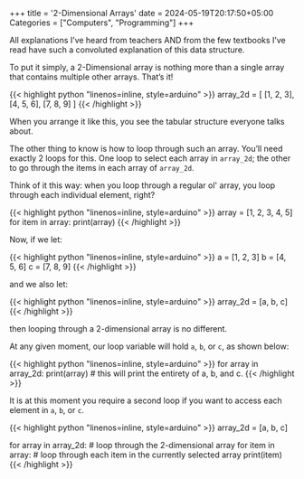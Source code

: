 +++
title = '2-Dimensional Arrays'
date = 2024-05-19T20:17:50+05:00
Categories = ["Computers", "Programming"]
+++

All explanations I’ve heard from teachers AND from the few textbooks I’ve read have such a convoluted explanation of this data structure.

To put it simply, a 2-Dimensional array is nothing more than a single array that contains multiple other arrays. That’s it!

{{< highlight python "linenos=inline, style=arduino" >}}
array_2d = [
  [1, 2, 3],
  [4, 5, 6],
  [7, 8, 9]
]
{{< /highlight >}}

When you arrange it like this, you see the tabular structure everyone talks about.

The other thing to know is how to loop through such an array. You’ll need exactly 2 loops for this. One loop to select each array in `array_2d`; the other to go through the items in each array of `array_2d`.

Think of it this way: when you loop through a regular ol' array, you loop through each individual element, right?

{{< highlight python "linenos=inline, style=arduino" >}}
array = [1, 2, 3, 4, 5]
for item in array:
  print(array)
{{< /highlight >}}

Now, if we let:

{{< highlight python "linenos=inline, style=arduino" >}}
a = [1, 2, 3]
b = [4, 5, 6]
c = [7, 8, 9]
{{< /highlight >}}

and we also let:

{{< highlight python "linenos=inline, style=arduino" >}}
array_2d = [a, b, c]
{{< /highlight >}}

then looping through a 2-dimensional array is no different.

At any given moment, our loop variable will hold `a`, `b`, or `c`, as shown below:

{{< highlight python "linenos=inline, style=arduino" >}}
for array in array_2d:
  print(array) # this will print the entirety of a, b, and c.
{{< /highlight >}}

It is at this moment you require a second loop if you want to access each element in `a`, `b`, or `c`.

{{< highlight python "linenos=inline, style=arduino" >}}
array_2d = [a, b, c]

for array in array_2d: # loop through the 2-dimensional array
  for item in array: # loop through each item in the currently selected array
    print(item)
{{< /highlight >}}
